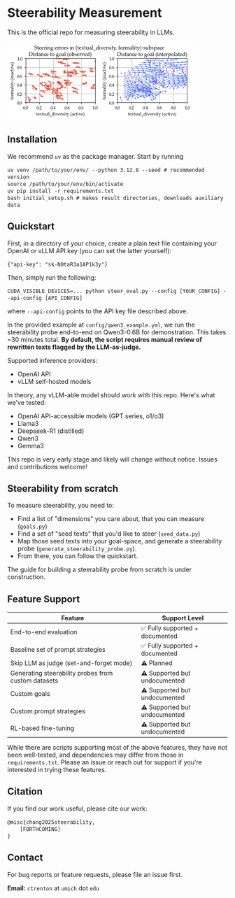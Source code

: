 # Steerability Measurement 

This is the official repo for measuring steerability in LLMs. 

![image](./output.png)

## Installation

We recommend `uv` as the package manager. Start by running
```
uv venv /path/to/your/env/ --python 3.12.8 --seed # recommended version
source /path/to/your/env/bin/activate
uv pip install -r requirements.txt
bash initial_setup.sh # makes result directories, downloads auxiliary data
```

## Quickstart

First, in a directory of your choice, create a plain text file containing your OpenAI or vLLM API key (you can set the latter yourself):
```
{"api-key": "sk-N0taR3a1AP1k3y"}
```

Then, simply run the following:
```
CUDA_VISIBLE_DEVICES=... python steer_eval.py --config [YOUR_CONFIG] --api-config [API_CONFIG]
```
where `--api-config` points to the API key file described above. 

In the provided example at `config/qwen3_example.yml`, we run the steerability probe end-to-end on Qwen3-0.6B for demonstration. This takes ~30 minutes total. **By default, the script requires manual review of rewritten texts flagged by the LLM-as-judge.** 

Supported inference providers:
* OpenAI API
* vLLM self-hosted models

In theory, any vLLM-able model should work with this repo. Here's what we've tested: 
* OpenAI API-accessible models (GPT series, o1/o3)
* Llama3
* Deepseek-R1 (distilled)
* Qwen3
* Gemma3

This repo is very early stage and likely will change without notice. Issues and contributions welcome! 

## Steerability from scratch

To measure steerability, you need to:
* Find a list of "dimensions" you care about, that you can measure (`goals.py`)
* Find a set of "seed texts" that you'd like to steer (`seed_data.py`)
* Map those seed texts into your goal-space, and generate a steerability probe (`generate_steerability_probe.py`).
* From there, you can follow the quickstart. 

The guide for building a steerability probe from scratch is under construction. 

## Feature Support

| Feature                                             | Support Level |
|-----------------------------------------------------|---------------|
| End-to-end evaluation                               | ✅ Fully supported + documented |
| Baseline set of prompt strategies                   | ✅ Fully supported + documented |
| Skip LLM as judge (set-and-forget mode)             | ⚠️ Planned |
| Generating steerability probes from custom datasets | ⚠️ Supported but undocumented  |
| Custom goals                                         | ⚠️ Supported but undocumented |
| Custom prompt strategies                            | ⚠️ Supported but undocumented  |
| RL-based fine-tuning                                | ⚠️ Supported but undocumented  |

While there are scripts supporting most of the above features, they have not been well-tested, and dependencies may differ from those in `requirements.txt`. Please an issue or reach out for support if you're interested in trying these features.

## Citation

If you find our work useful, please cite our work:
```
@misc{chang2025steerability,
    [FORTHCOMING]
}
```

## Contact

For bug reports or feature requests, please file an issue first. 

**Email:** `ctrenton` at `umich` dot `edu`
